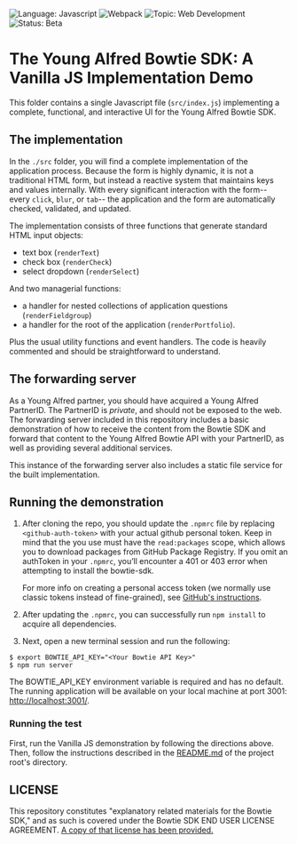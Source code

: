 ![Language: Javascript](https://img.shields.io/badge/JavaScript-323330?style=for-the-badge&logo=javascript&logoColor=F7DF1E)
![Webpack](https://img.shields.io/badge/Webpack-8DD6F9?style=for-the-badge&logo=Webpack&logoColor=white)
![Topic: Web Development](https://img.shields.io/badge/topic-Web_Development-green.svg)
![Status: Beta](https://img.shields.io/badge/status-Beta-yellow.svg)

# The Young Alfred Bowtie SDK: A Vanilla JS Implementation Demo

This folder contains a single Javascript file (`src/index.js`) implementing a complete, functional, and interactive UI for the Young
Alfred Bowtie SDK.

## The implementation

In the `./src` folder, you will find a complete implementation of the
application process. Because the form is highly dynamic, it is not a
traditional HTML form, but instead a reactive system that maintains keys
and values internally. With every significant interaction with the
form-- every `click`, `blur`, or `tab`-- the application and the form
are automatically checked, validated, and updated.

The implementation consists of three functions that generate standard HTML
input objects:

- text box (`renderText`)
- check box (`renderCheck`)
- select dropdown (`renderSelect`)

And two managerial functions:

- a handler for nested collections of application questions (`renderFieldgroup`)
- a handler for the root of the application (`renderPortfolio`).

Plus the usual utility functions and event handlers. The code is
heavily commented and should be straightforward to understand.

## The forwarding server

As a Young Alfred partner, you should have acquired a Young Alfred
PartnerID. The PartnerID is _private_, and should not be exposed to the
web. The forwarding server included in this repository includes a basic
demonstration of how to receive the content from the Bowtie SDK and
forward that content to the Young Alfred Bowtie API with your
PartnerID, as well as providing several additional services.

This instance of the forwarding server also includes a static file
service for the built implementation.

## Running the demonstration

1. After cloning the repo, you should update the `.npmrc` file by replacing
   `<github-auth-token>` with your actual github personal token. Keep in mind
   that the <github-auth-token> you use must have the `read:packages` scope,
   which allows you to download packages from GitHub Package Registry. If
   you omit an authToken in your `.npmrc`, you’ll encounter a 401 or 403 error
   when attempting to install the bowtie-sdk.

   For more info on creating a personal access token (we normally use classic
   tokens instead of fine-grained), see [GitHub's instructions](https://docs.github.com/en/authentication/keeping-your-account-and-data-secure/managing-your-personal-access-tokens#creating-a-personal-access-token-classic).

2. After updating the `.npmrc`, you can successfully run `npm install` to acquire all
   dependencies.

3. Next, open a new terminal session and run the following:

```shellsession
$ export BOWTIE_API_KEY="<Your Bowtie API Key>"
$ npm run server
```

The BOWTIE_API_KEY environment variable is required and has no default.
The running application will be available on your local machine at port
3001: [http://localhost:3001/](http://localhost:3001/).

### Running the test

First, run the Vanilla JS demonstration by following the directions above.
Then, follow the instructions described in the [README.md](../README.md#running-the-test) of the project root's directory.

## LICENSE

This repository constitutes "explanatory related materials for the
Bowtie SDK," and as such is covered under the Bowtie SDK END USER
LICENSE AGREEMENT. [A copy of that license has been provided.](./LICENSE.md)
